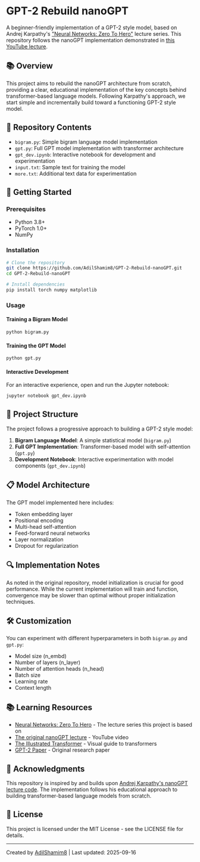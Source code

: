 # GPT-2 Rebuild nanoGPT

A beginner-friendly implementation of a GPT-2 style model, based on Andrej Karpathy's ["Neural Networks: Zero To Hero"](https://karpathy.ai/zero-to-hero.html) lecture series. This repository follows the nanoGPT implementation demonstrated in [this YouTube lecture](https://youtu.be/kCc8FmEb1nY?feature=shared).

## 📚 Overview

This project aims to rebuild the nanoGPT architecture from scratch, providing a clear, educational implementation of the key concepts behind transformer-based language models. Following Karpathy's approach, we start simple and incrementally build toward a functioning GPT-2 style model.

## 🧠 Repository Contents

- `bigram.py`: Simple bigram language model implementation
- `gpt.py`: Full GPT model implementation with transformer architecture
- `gpt_dev.ipynb`: Interactive notebook for development and experimentation
- `input.txt`: Sample text for training the model
- `more.txt`: Additional text data for experimentation

## 🚀 Getting Started

### Prerequisites

- Python 3.8+
- PyTorch 1.0+
- NumPy

### Installation

```bash
# Clone the repository
git clone https://github.com/AdilShamim8/GPT-2-Rebuild-nanoGPT.git
cd GPT-2-Rebuild-nanoGPT

# Install dependencies
pip install torch numpy matplotlib
```

### Usage

#### Training a Bigram Model

```bash
python bigram.py
```

#### Training the GPT Model

```bash
python gpt.py
```

#### Interactive Development

For an interactive experience, open and run the Jupyter notebook:

```bash
jupyter notebook gpt_dev.ipynb
```

## 🧩 Project Structure

The project follows a progressive approach to building a GPT-2 style model:

1. **Bigram Language Model**: A simple statistical model (`bigram.py`)
2. **Full GPT Implementation**: Transformer-based model with self-attention (`gpt.py`)
3. **Development Notebook**: Interactive experimentation with model components (`gpt_dev.ipynb`)

## 📋 Model Architecture

The GPT model implemented here includes:

- Token embedding layer
- Positional encoding
- Multi-head self-attention
- Feed-forward neural networks
- Layer normalization
- Dropout for regularization

## 🔍 Implementation Notes

As noted in the original repository, model initialization is crucial for good performance. While the current implementation will train and function, convergence may be slower than optimal without proper initialization techniques.

## 🛠️ Customization

You can experiment with different hyperparameters in both `bigram.py` and `gpt.py`:

- Model size (n_embd)
- Number of layers (n_layer)
- Number of attention heads (n_head)
- Batch size
- Learning rate
- Context length

## 📚 Learning Resources

- [Neural Networks: Zero To Hero](https://karpathy.ai/zero-to-hero.html) - The lecture series this project is based on
- [The original nanoGPT lecture](https://youtu.be/kCc8FmEb1nY?feature=shared) - YouTube video
- [The Illustrated Transformer](http://jalammar.github.io/illustrated-transformer/) - Visual guide to transformers
- [GPT-2 Paper](https://d4mucfpksywv.cloudfront.net/better-language-models/language_models_are_unsupervised_multitask_learners.pdf) - Original research paper

## 🙏 Acknowledgments

This repository is inspired by and builds upon [Andrej Karpathy's nanoGPT lecture code](https://github.com/karpathy/ng-video-lecture). The implementation follows his educational approach to building transformer-based language models from scratch.

## 📄 License

This project is licensed under the MIT License - see the LICENSE file for details.

---

Created by [AdilShamim8](https://github.com/AdilShamim8) | Last updated: 2025-09-16
